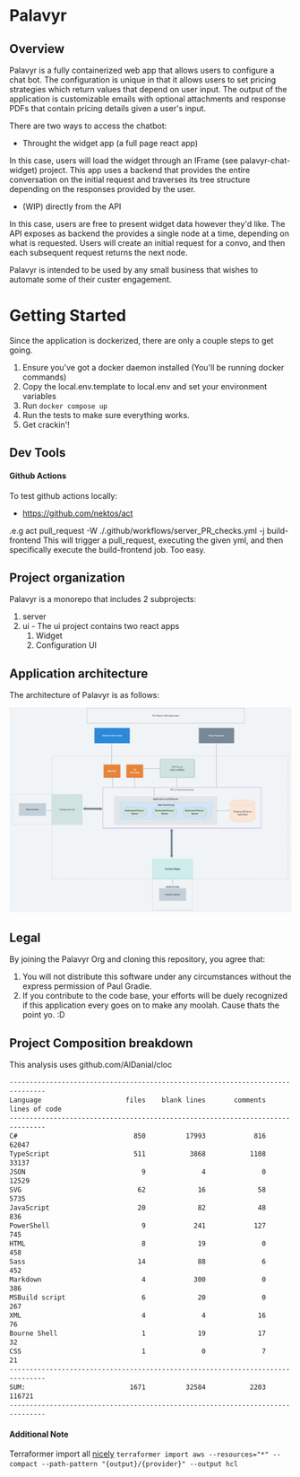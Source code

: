 # Palavyr


## Overview

Palavyr is a fully containerized web app that allows users to configure a chat bot.  The configuration is unique in that it allows users to set pricing strategies which return values that depend on user input. The output of the application is customizable emails with optional attachments and response PDFs that contain pricing details given a user's input.

There are two ways to access the chatbot:
 - Throught the widget app (a full page react app)

In this case, users will load the widget through an IFrame (see palavyr-chat-widget) project. This app uses a backend that provides the entire conversation on the initial request and traverses its tree structure depending on the responses provided by the user.

 - (WIP) directly from the API

In this case, users are free to present widget data however they'd like. The API exposes as backend the provides a single node at a time, depending on what is requested. Users will create an initial request for a convo, and then each subsequent request returns the next node.

Palavyr is intended to be used by any small business that wishes to automate some of their custer engagement.


# Getting Started

Since the application is dockerized, there are only a couple steps to get going.

1. Ensure you've got a docker daemon installed (You'll be running docker commands)
2. Copy the local.env.template to local.env and set your environment variables
3. Run `docker compose up`
4. Run the tests to make sure everything works.
5. Get crackin'!






## Dev Tools

#### Github Actions

To test github actions locally:
 - https://github.com/nektos/act

.e.g act pull_request -W ./.github/workflows/server_PR_checks.yml -j build-frontend
This will trigger a pull_request, executing the given yml, and then specifically execute the build-frontend job. Too easy.


## Project organization

Palavyr is a monorepo that includes 2 subprojects:

1. server
1. ui - The ui project contains two react apps
   1. Widget
   2. Configuration UI


## Application architecture

The architecture of Palavyr is as follows:

![Palavyr](./assets/architecture.PNG)

## Legal

By joining the Palavyr Org and cloning this repository, you agree that:

 1. You will not distribute this software under any circumstances without the express permission of Paul Gradie.
 2. If you contribute to the code base, your efforts will be duely recognized if this application every goes on to make any moolah. Cause thats the point yo. :D

## Project Composition breakdown

This analysis uses github.com/AlDanial/cloc

```
-------------------------------------------------------------------------------
Language                     files    blank lines       comments  lines of code
-------------------------------------------------------------------------------
C#                             850          17993            816          62047
TypeScript                     511           3868           1108          33137
JSON                             9              4              0          12529
SVG                             62             16             58           5735
JavaScript                      20             82             48            836
PowerShell                       9            241            127            745
HTML                             8             19              0            458
Sass                            14             88              6            452
Markdown                         4            300              0            386
MSBuild script                   6             20              0            267
XML                              4              4             16             76
Bourne Shell                     1             19             17             32
CSS                              1              0              7             21
-------------------------------------------------------------------------------
SUM:                          1671          32584           2203         116721
-------------------------------------------------------------------------------
```

#### Additional Note

Terraformer import all [nicely](https://www.youtube.com/watch?v=GpjCF4yZU9A&ab_channel=NedintheCloud)
`terraformer import aws --resources="*" --compact --path-pattern "{output}/{provider}" --output hcl`